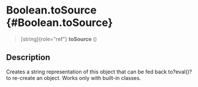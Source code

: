 Boolean.toSource {#Boolean.toSource}
================

> [string]{role="ref"} **toSource** ()

Description
-----------

Creates a string representation of this object that can be fed back
to?eval()?to re-create an object. Works only with built-in classes.
